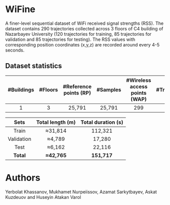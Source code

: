 # WiFine
A finer-level sequential dataset of WiFi received signal strengths (RSS).
The dataset contains 290 trajectories collected across 3 floors of C4 building of Nazarbayev University
(120 trajectories for training, 85 trajectories for validation and 85 trajectories for testing).
The RSS values with corresponding position coordinates (x,y,z) are recorded around every 4-5 seconds.

## Dataset statistics
| #Buildings  | #Floors   | #Reference points (RP)  | #Samples  | #Wireless access points (WAP) | #Trajectories | Area (m<sup>2</sup>)
|:-----------:|:---------:|:-----------------------:|:---------:|:-----------------------------:|:-------------:|:--------:
| 1           | 3         | 25,791                  | 25,791    | 299                           | 290           | 9,564

| Sets      |Total length (m) | Total duration (s)
|:---------:|:---------------:|:---------:
|Train      |≈31,814          |112,321
|Validation |≈4,789           |17,280
|Test       |≈6,162           |22,116
|**Total**  |**≈42,765**      |**151,717**

# Authors
Yerbolat Khassanov, Mukhamet Nurpeiissov, Azamat Sarkytbayev, Askat Kuzdeuov and Huseyin Atakan Varol
